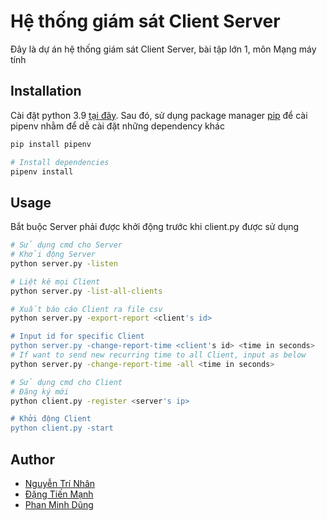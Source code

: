 # Hệ thống giám sát Client Server

Đây là dự án hệ thống giám sát Client Server, bài tập lớn 1, môn Mạng máy tính

## Installation

Cài đặt python 3.9 [tại đây](https://www.python.org/downloads/). Sau đó, sử dụng package manager [pip](https://pip.pypa.io/en/stable/) để cài pipenv nhằm để dễ cài đặt những dependency khác

```bash
pip install pipenv

# Install dependencies
pipenv install
```

## Usage
Bắt buộc Server phải được khởi động trước khi client.py được sử dụng

```bash
# Sử dụng cmd cho Server
# Khởi động Server
python server.py -listen

# Liệt kê mọi Client
python server.py -list-all-clients

# Xuất báo cáo Client ra file csv
python server.py -export-report <client's id>

# Input id for specific Client
python server.py -change-report-time <client's id> <time in seconds>
# If want to send new recurring time to all Client, input as below
python server.py -change-report-time -all <time in seconds>
```

```bash
# Sử dụng cmd cho Client
# Đăng ký mới
python client.py -register <server's ip>

# Khởi động Client
python client.py -start
```
## Author

- [Nguyễn Trí Nhân](https://github.com/edwardnguyen2255)
- [Đặng Tiến Mạnh](https://github.com/tienmanh294)
- [Phan Minh Dũng](https://github.com/Mrwizard3011)
